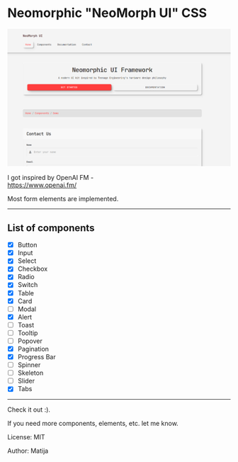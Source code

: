 # Neomorphic "NeoMorph UI" CSS

![NeoMorph UI](image.png)

I got inspired by OpenAI FM -  
https://www.openai.fm/

Most form elements are implemented.

---

## List of components 

- [x] Button
- [x] Input
- [x] Select
- [x] Checkbox
- [x] Radio
- [x] Switch
- [x] Table
- [x] Card
- [ ] Modal
- [x] Alert
- [ ] Toast
- [ ] Tooltip
- [ ] Popover
- [x] Pagination
- [x] Progress Bar
- [ ] Spinner
- [ ] Skeleton
- [ ] Slider
- [x] Tabs

---

Check it out :). 

If you need more components, elements, etc. let me know.

License: MIT


Author: Matija